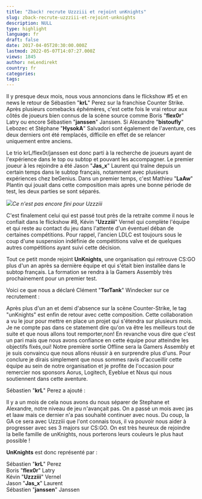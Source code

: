 ```yaml
---
title: "Zback! recrute Uzzziii et rejoint unKnights"
slug: zback-recrute-uzzziii-et-rejoint-unknights
description: NULL
type: highlight
language: fr
draft: false
date: 2017-04-05T20:30:00.000Z
lastmod: 2022-05-07T14:07:27.000Z
views: 1845
author: neLendirekt
country: fr
categories:
tags:
---
```

Il y presque deux mois, nous vous annoncions dans le flickshow #5 et en news le retour de Sébastien "**krL**" Perez sur la franchise Counter Strike. Après plusieurs comebacks éphémères, c'est cette fois le vrai retour aux côtés de joueurs bien connus de la scène source comme Boris "**flex0r**" Latry ou encore Sébastien "**janssen**" Janssen. Si Alexandre "**bistoufly**" Lebozec et Stéphane "**HysokA**" Salvadori sont également de l'aventure, ces deux derniers ont été remplacés, difficile en effet de se relancer uniquement entre anciens.

Le trio krL/flex0r/janssen est donc parti à la recherche de joueurs ayant de l'expérience dans le top ou subtop et pouvant les accompagner. Le premier joueur à les rejoindre a été Jason "**Jas\_x**" Laurent qui traîne depuis un certain temps dans le subtop français, notamment avec plusieurs expériences chez beGenius. Dans un premier temps, c'est Mathieu "**LaAw**" Plantin qui jouait dans cette composition mais après une bonne période de test, les deux parties se sont séparés.

  
![](/storage/images/58e5447ad42e6_13948108408524jpeg.jpeg)_Ce n'est pas encore fini pour Uzzziii_

C'est finalement celui qui est passé tout près de la retraite comme il nous le confiait dans le flickshow #8, Kévin "**Uzzziii**" Vernel qui complète l'équipe et qui reste au contact du jeu dans l'attente d'un éventuel déban de certaines compétitions. Pour rappel, l'ancien LDLC est toujours sous le coup d'une suspension indéfinie de compétitions valve et de quelques autres compétitions ayant suivi cette décision.

Tout ce petit monde rejoint **UnKnights**, une organisation qui retrouve CS:GO plus d'un an après sa dernière équipe et qui s'était bien installée dans le subtop français. La formation se rendra à la Gamers Assembly très prochainement pour un premier test.

Voici ce que nous a déclaré Clément "**TorTank**" Windecker sur ce recrutement :

Après plus d'un an et demi d'absence sur la scène Counter-Strike, le tag "unKnights" est enfin de retour avec cette composition. Cette collaboration a vu le jour pour mettre en place un projet qui s'étendra sur plusieurs mois. Je ne compte pas dans ce statement dire qu'on va être les meilleurs tout de suite et que nous allons tout remporter,non! En revanche vous dire que c'est un pari mais que nous avons confiance en cette équipe pour atteindre les objectifs fixés,oui! Notre première sortie Offline sera la Gamers Assembly et je suis convaincu que nous allons réussir à en surprendre plus d'uns. Pour conclure je dirais simplement que nous sommes ravis d'accueillir cette équipe au sein de notre organisation et je profite de l'occasion pour remercier nos sponsors Aorus, Logitech, Eyeblue et Nxus qui nous soutiennent dans cette aventure. 

Sébastien "**krL**" Perez a ajouté :

Il y a un mois de cela nous avons du nous séparer de Stephane et Alexandre, notre niveau de jeu n'avançait pas. On a passé un mois avec jas et laaw mais ce dernier n'a pas souhaité continuer avec nous. Du coup, la GA ce sera avec Uzzziii que l'ont connais tous, il va pouvoir nous aider à progresser avec ses 3 majors sur CS:GO. On est très heureux de rejoindre la belle famille de unKnights, nous porterons leurs couleurs le plus haut possible ! 

**UnKnights** est donc représenté par :

Sébastien "**krL**" Perez  
Boris "**flex0r**" Latry  
Kévin "**Uzzziii**" Vernel  
Jason "**Jas\_x**" Laurent   
Sébastien "**janssen**" Janssen

